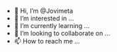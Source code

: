 - 👋 Hi, I’m @Jovimeta
- 👀 I’m interested in ...
- 🌱 I’m currently learning ...
- 💞️ I’m looking to collaborate on ...
- 📫 How to reach me ...

<!---
Jovimeta/Jovimeta is a ✨ special ✨ repository because its `README.md` (this file) appears on your GitHub profile.
You can click the Preview link to take a look at your changes.
--->
